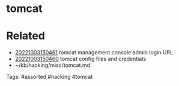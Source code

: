 # tomcat

# Related
- [20221003150461](/zet/20221003150461/README.md) tomcat management console admin login URL
- [20221003150460](/zet/20221003150460/README.md) tomcat config files and credentials
- ~/kb/hacking/misc/tomcat.md

Tags:
    #assorted #hacking #tomcat
